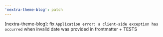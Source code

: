 ```yaml
---
'nextra-theme-blog': patch
---
```


[nextra-theme-blog]: fix `Application error: a client-side exception has occurred` when invalid date was provided in frontmatter + TESTS
